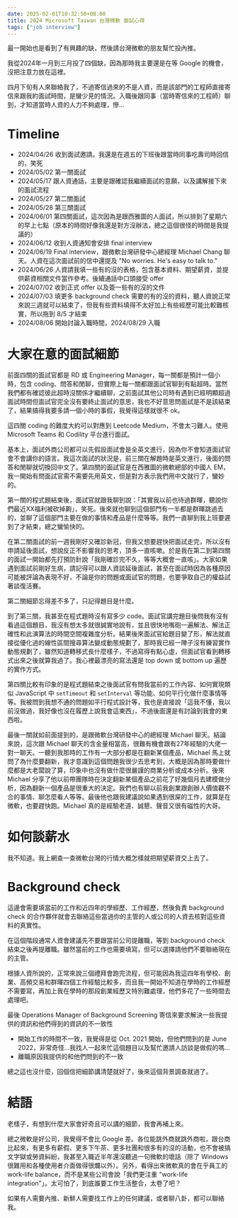 ```yaml
---
date: 2025-02-01T10:32:50+08:00
title: 2024 Microsoft Taiwan 台灣微軟 面試心得
tags: ["job interview"]
---
```


最一開始也是看到了有興趣的缺，然後請台灣微軟的朋友幫忙投內推。

我從2024年一月到三月投了四個缺，因為那時我主要還是在等 Google 的機會，沒把注意力放在這裡。

四月下旬有人來聯絡我了，不過寄信過來的不是人資，而是該部門的工程師直接寄信來跟我約面試時間，是蠻少見的情況。入職後跟同事（當時寄信來的工程師）聊到，才知道當時人資的人力不夠處理，慘...

# Timeline

- 2024/04/26 收到面試邀請。我還是在週五的下班後跟當時同事吃壽司時回信的，笑死
- 2024/05/02 第一關面試
- 2024/05/17 跟人資通話，主要是跟確認我繼續面試的意願，以及講解接下來的面試流程
- 2024/05/27 第二關面試
- 2024/05/28 第三關面試
- 2024/06/01 第四關面試，這次因為是跟西雅圖的人面試，所以排到了星期六的早上七點（原本的時間好像我還是對方沒辦法，總之這個很怪的時間是我提議的）
- 2024/06/12 收到人資通知會安排 final interview
- 2024/06/19 Final interview，跟微軟台灣研發中心總經理 Michael Chang 聊天。人資在這次面試前的信中還提及 "No worries. He's easy to talk to."
- 2024/06/26 人資請我填一些有的沒的表格，包含基本資料、期望薪資，並提供薪資相關文件當作參考。後續通話中口頭接受 offer
- 2024/07/02 收到正式 offer 以及簽一些有的沒的文件
- 2024/07/03 填更多 background check 需要的有的沒的資料，聽人資說正常來說三週就可以結束了，但我有些資料填得不太好加上有些經歷可能比較難核實，所以拖到 8/5 才結束
- 2024/08/06 開始討論入職時間，2024/08/29 入職

# 大家在意的面試細節

前面四關的面試官都是 RD 或 Engineering Manager，每一關都是預計一個小時，包含 coding、問答和閒聊，但實際上每一關都跟面試官聊到有點超時。當然我們都有確認彼此超時沒關係才繼續聊，之前面試其他公司時有遇到已經明顯超過面試時間但面試官完全沒有要終止面試的意思，我也不好意思問面試是不是該結束了，結果搞得我要多請一個小時的事假，我覺得這樣就很不 ok。

這四關 coding 的難度大約可以對應到 Leetcode Medium，不會太刁難人。使用 Microsoft Teams 和 Codility 平台進行面試。

基本上，面試外商公司都可以先假設面試會是全英文進行，因為你不會知道面試官會不會講你的語言。我這次面試的狀況是，前三關在解題時是英文進行，後面的問答和閒聊就切換回中文了。第四關的面試官是在西雅圖的微軟總部的中國人 EM，我一開始有問面試官需不需要先用英文，但是對方表示我們用中文就行了，蠻妙的。

第一關的程式題結束後，面試官就跟我聊到說：「其實我以前也待過群暉，聽說你們最近XX福利被砍掉齁」，笑死。後來就也聊到這個部門有一半都是群暉跳過去的，並聊了這個部門主要在做的事情和產品是什麼等等。我們一直聊到我上班要遲到了才結束，總之蠻愉快的。

在第二關面試的前一週我剛好又確診新冠，但我又想要趕快把面試走完，所以沒有申請延後面試，想說反正不影響我的思考，頂多一直咳嗽。於是我在第二到第四關的面試一開始都先打預防針說「我剛確診完不久，等等大概會一直咳」。大家如果遇到面試前剛好生病，請記得可以跟人資談延後面試，甚至在面試時因為各種原因可能被評論為表現不好，不論是你的問題或面試官的問題，也要爭取自己的權益試著談復活賽。

第二關細節忘得差不多了，只記得題目是什麼。

到了第三關，我甚至在程式題時沒有寫多少 code。面試官講完題目後問我有沒有看過這個題目，我沒有想太多就很誠實地說有，並且很快地嘴砲一遍解法、解法正確性和此演算法的時間空間複雜度分析。結果後來面試官給題目變了形，解法就直接從優化過的線性區間搜尋算法變成動態規劃了，那時我已經一陣子沒有練習實作動態規劃了，雖然知道轉移式長什麼樣子，不過寫得有點心虛，但面試官看到轉移式出來之後就算我過了。我心裡最漂亮的寫法還是 top down 或 bottom up 遍歷的實作方式。

第四關比較有印象的是程式題結束之後面試官有問我當前的工作內容、如何實現類似 JavaScript 中 `setTimeout` 和 `setInterval` 等功能、如何平行化做什麼事情等等。我被問到我想不通的問題如平行程式設計等，我也是直接說「這我不懂，我以前沒做過，我好像也沒在履歷上說我會這東西」，不過後面還是有討論到我會的東西啦。

最後一關就如前面提到的，是跟微軟台灣研發中心的總經理 Michael 聊天。結論來說，這次跟 Michael 聊天的含金量相當高，很難有機會跟有27年經驗的大佬一對一聊天。一聽到我那時的工作有一大部分都是在翻新某個產品，Michael 馬上就問了為什麼要翻新，我才意識到這個問題我很少去思考到，大概是因為那時要做什麼都是大老闆說了算，印象中也沒有做什麼很嚴謹的商業分析或成本分析。後來 Michael 分享了他以前帶團隊時在決定翻新某個產品之前花了好幾個月去建模做分析，因為翻新一個產品是很重大的決定。我們也有聊以前我創業跟創辦人價值觀不合的事情、聊怎麼看人等等。最後他也跟我建議說如果遇到很屎的工作，就算是在微軟，也要趕快跑。Michael 真的是經驗老道、誠懇、聲音又很有磁性的大哥。

# 如何談薪水

我不知道。我上網查一查微軟台灣的行情大概怎樣就把期望薪資交上去了。

# Background check

這邊會需要填當前的工作和近四年的學經歷、工作經歷，然後負責 background check 的合作夥伴就會去聯絡這些當過你的主管的人或公司的人資去核對這些資料的真實性。

在這個階段通常人資會建議先不要跟當前公司提離職，等到 background check 結束之後再提離職。雖然當前的工作也需要填寫，但可以選擇請他們不要聯絡現在的主管。

根據人資所說的，正常來說三個禮拜會跑完流程，但可能因為我這四年有學校、創業、高頻交易和群暉四個工作經驗比較多，而且我一開始不知道在學時的工作經歷不需要寫，再加上我在學時的那段創業經歷又特別難處理，他們多花了一些時間去處理吧。

最後 Operations Manager of Background Screening 寄信來要求解決一些我提供的資訊和他們得到的資訊的不一致性

- 開始工作的時間不一致，我覺得是從 Oct. 2021 開始，但他們問到的是 June 2022，非常奇怪...我找人一起來忙這個題目以及幫忙邀請人訪談是做假的嗎...
- 離職原因我提供的和他們問到的不一致

總之這也沒什麼，回個信把細節講清楚就好了，後來這個背景調查就過了。

# 結語

老樣子，有想到什麼大家會好奇且可以講的細節，我會再補上來。

總之微軟是好公司，我覺得不會比 Google 差。各位能跳外商就跳外商啦，跟台商比起來，有更多有薪假、更多下午茶、更多社團和很多有的沒的活動，也不會被搞文字獄或勞資糾紛，我甚至入職近半年還沒聽過一句微軟的壞話（除了 Windows 很難用和各種使用者介面做得很爛以外）。另外，看得出來微軟真的會在乎員工的 work-life balance，而不是某些公司會說「我們更注重 "work-life integration"」。太可怕了，到底誰要工作生活整合，太卷了吧？

如果有人需要內推、新鮮人需要找工作上的任何建議，或者聊八卦，都可以聯絡我。
